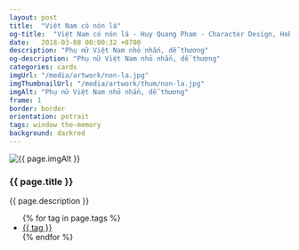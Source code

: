 ```yaml
---
layout: post
title:  "Việt Nam có nón lá"
og-title:  "Việt Nam có nón lá - Huy Quang Pham - Character Design, Hobbyist Artist"
date:   2018-03-08 00:00:32 +0700
description: "Phụ nữ Việt Nam nhỏ nhắn, dễ thương"
og-description: "Phụ nữ Việt Nam nhỏ nhắn, dễ thương"
categories: cards
imgUrl: "/media/artwork/non-la.jpg"
imgThumbnailUrl: "/media/artwork/thum/non-la.jpg"
imgAlt: "Phụ nữ Việt Nam nhỏ nhắn, dễ thương"
frame: 1
border: border
orientation: potrait
tags: window the-memory
background: darkred
---
```

<article class="content">
  <div class="wrapper wrapper-img">
    <img id="c" class="pic {% if page.frame %}{{ "pic-frame" }}{% endif %}" src="{{ page.imgUrl | absolute_url }}" alt="{{ page.imgAlt }}" style="background-color: {{ page.background }}" />
  </div>
  <h3 class="title">{{ page.title }}</h3>
  <p class="des">{{ page.description }}</p>
  <ul class="tags">
    {% for tag in page.tags %}
      <li><a href="#">{{ tag }}</a></li>
    {% endfor %}
  </ul>
</article>
